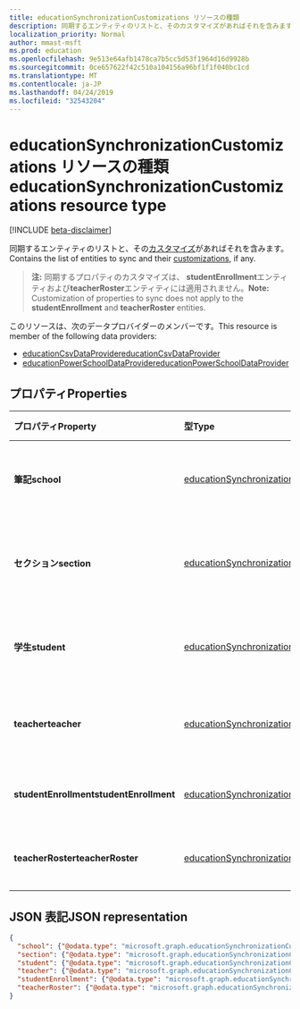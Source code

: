 ```yaml
---
title: educationSynchronizationCustomizations リソースの種類
description: 同期するエンティティのリストと、そのカスタマイズがあればそれを含みます。
localization_priority: Normal
author: mmast-msft
ms.prod: education
ms.openlocfilehash: 9e513e64afb1478ca7b5cc5d53f1964d16d9928b
ms.sourcegitcommit: 0ce657622f42c510a104156a96bf1f1f040bc1cd
ms.translationtype: MT
ms.contentlocale: ja-JP
ms.lasthandoff: 04/24/2019
ms.locfileid: "32543204"
---
```

# <a name="educationsynchronizationcustomizations-resource-type"></a><span data-ttu-id="c70e1-103">educationSynchronizationCustomizations リソースの種類</span><span class="sxs-lookup"><span data-stu-id="c70e1-103">educationSynchronizationCustomizations resource type</span></span>

[!INCLUDE [beta-disclaimer](../../includes/beta-disclaimer.md)]

<span data-ttu-id="c70e1-104">同期するエンティティのリストと、その[カスタマイズ](educationsynchronizationcustomization.md)があればそれを含みます。</span><span class="sxs-lookup"><span data-stu-id="c70e1-104">Contains the list of entities to sync and their [customizations](educationsynchronizationcustomization.md), if any.</span></span>

> <span data-ttu-id="c70e1-105">**注:** 同期するプロパティのカスタマイズは、 **studentEnrollment**エンティティおよび**teacherRoster**エンティティには適用されません。</span><span class="sxs-lookup"><span data-stu-id="c70e1-105">**Note:** Customization of properties to sync does not apply to the **studentEnrollment** and **teacherRoster** entities.</span></span>

<span data-ttu-id="c70e1-106">このリソースは、次のデータプロバイダーのメンバーです。</span><span class="sxs-lookup"><span data-stu-id="c70e1-106">This resource is member of the following data providers:</span></span>

* [<span data-ttu-id="c70e1-107">educationCsvDataProvider</span><span class="sxs-lookup"><span data-stu-id="c70e1-107">educationCsvDataProvider</span></span>](educationcsvdataprovider.md)
* [<span data-ttu-id="c70e1-108">educationPowerSchoolDataProvider</span><span class="sxs-lookup"><span data-stu-id="c70e1-108">educationPowerSchoolDataProvider</span></span>](educationpowerschooldataprovider.md)

## <a name="properties"></a><span data-ttu-id="c70e1-109">プロパティ</span><span class="sxs-lookup"><span data-stu-id="c70e1-109">Properties</span></span>

| <span data-ttu-id="c70e1-110">プロパティ</span><span class="sxs-lookup"><span data-stu-id="c70e1-110">Property</span></span> | <span data-ttu-id="c70e1-111">型</span><span class="sxs-lookup"><span data-stu-id="c70e1-111">Type</span></span> | <span data-ttu-id="c70e1-112">説明</span><span class="sxs-lookup"><span data-stu-id="c70e1-112">Description</span></span> |
|:-|:-|:-|
| <span data-ttu-id="c70e1-113">**筆記**</span><span class="sxs-lookup"><span data-stu-id="c70e1-113">**school**</span></span> | [<span data-ttu-id="c70e1-114">educationSynchronizationCustomization</span><span class="sxs-lookup"><span data-stu-id="c70e1-114">educationSynchronizationCustomization</span></span>](educationsynchronizationcustomization.md) |  <span data-ttu-id="c70e1-115">学校エンティティのカスタマイズ。</span><span class="sxs-lookup"><span data-stu-id="c70e1-115">Customization for a school entity.</span></span>        |
| <span data-ttu-id="c70e1-116">**セクション**</span><span class="sxs-lookup"><span data-stu-id="c70e1-116">**section**</span></span> | [<span data-ttu-id="c70e1-117">educationSynchronizationCustomization</span><span class="sxs-lookup"><span data-stu-id="c70e1-117">educationSynchronizationCustomization</span></span>](educationsynchronizationcustomization.md) |  <span data-ttu-id="c70e1-118">セクションエンティティのカスタマイズ。</span><span class="sxs-lookup"><span data-stu-id="c70e1-118">Customization for a section entity.</span></span>         |
| <span data-ttu-id="c70e1-119">**学生**</span><span class="sxs-lookup"><span data-stu-id="c70e1-119">**student**</span></span> | [<span data-ttu-id="c70e1-120">educationSynchronizationCustomization</span><span class="sxs-lookup"><span data-stu-id="c70e1-120">educationSynchronizationCustomization</span></span>](educationsynchronizationcustomization.md) |  <span data-ttu-id="c70e1-121">学生エンティティのカスタマイズ。</span><span class="sxs-lookup"><span data-stu-id="c70e1-121">Customization for a student entity.</span></span>         |
| <span data-ttu-id="c70e1-122">**teacher**</span><span class="sxs-lookup"><span data-stu-id="c70e1-122">**teacher**</span></span> | [<span data-ttu-id="c70e1-123">educationSynchronizationCustomization</span><span class="sxs-lookup"><span data-stu-id="c70e1-123">educationSynchronizationCustomization</span></span>](educationsynchronizationcustomization.md) |  <span data-ttu-id="c70e1-124">教師エンティティのカスタマイズ。</span><span class="sxs-lookup"><span data-stu-id="c70e1-124">Customization for a teacher entity.</span></span>         |
| <span data-ttu-id="c70e1-125">**studentEnrollment**</span><span class="sxs-lookup"><span data-stu-id="c70e1-125">**studentEnrollment**</span></span> | [<span data-ttu-id="c70e1-126">educationSynchronizationCustomization</span><span class="sxs-lookup"><span data-stu-id="c70e1-126">educationSynchronizationCustomization</span></span>](educationsynchronizationcustomization.md) |  <span data-ttu-id="c70e1-127">学生登録のカスタマイズ。</span><span class="sxs-lookup"><span data-stu-id="c70e1-127">Customization for student enrollment.</span></span>           |
| <span data-ttu-id="c70e1-128">**teacherRoster**</span><span class="sxs-lookup"><span data-stu-id="c70e1-128">**teacherRoster**</span></span> | [<span data-ttu-id="c70e1-129">educationSynchronizationCustomization</span><span class="sxs-lookup"><span data-stu-id="c70e1-129">educationSynchronizationCustomization</span></span>](educationsynchronizationcustomization.md) |       <span data-ttu-id="c70e1-130">教師名簿のカスタマイズ。</span><span class="sxs-lookup"><span data-stu-id="c70e1-130">Customization for a teacher roster.</span></span>    |

## <a name="json-representation"></a><span data-ttu-id="c70e1-131">JSON 表記</span><span class="sxs-lookup"><span data-stu-id="c70e1-131">JSON representation</span></span>
<!-- {
  "blockType": "resource",
  "optionalProperties": [

  ],
  "@odata.type": "microsoft.graph.educationSynchronizationCustomizations"
}-->

```json
{
  "school": {"@odata.type": "microsoft.graph.educationSynchronizationCustomization"},
  "section": {"@odata.type": "microsoft.graph.educationSynchronizationCustomization"},
  "student": {"@odata.type": "microsoft.graph.educationSynchronizationCustomization"},
  "teacher": {"@odata.type": "microsoft.graph.educationSynchronizationCustomization"},
  "studentEnrollment": {"@odata.type": "microsoft.graph.educationSynchronizationCustomization"},
  "teacherRoster": {"@odata.type": "microsoft.graph.educationSynchronizationCustomization"}
}
```
<!--
{
  "type": "#page.annotation",
  "suppressions": [
    "Error: /api-reference/beta/resources/educationsynchronizationcustomizations.md:\r\n      Exception processing links.\r\n    System.ArgumentException: Link Definition was null. Link text: !INCLUDE [beta-disclaimer](../../includes/beta-disclaimer.md)\r\n      at ApiDoctor.Validation.DocFile.get_LinkDestinations()\r\n      at ApiDoctor.Validation.DocSet.ValidateLinks(Boolean includeWarnings, String[] relativePathForFiles, IssueLogger issues, Boolean requireFilenameCaseMatch, Boolean printOrphanedFiles)"
  ]
}
-->
